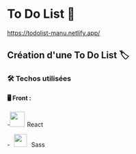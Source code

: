 # To Do List 🎉

<https://todolist-manu.netlify.app/>

## Création d'une To Do List 🏷

### 🛠 Techos utilisées

#### 🖥 Front :

-<img src="https://upload.wikimedia.org/wikipedia/commons/thumb/a/a7/React-icon.svg/1200px-React-icon.svg.png" width="35" style="margin-right: 5px">React

-<img src="https://upload.wikimedia.org/wikipedia/commons/thumb/9/96/Sass_Logo_Color.svg/1200px-Sass_Logo_Color.svg.png" width="30" style="margin: 0 10px">Sass
